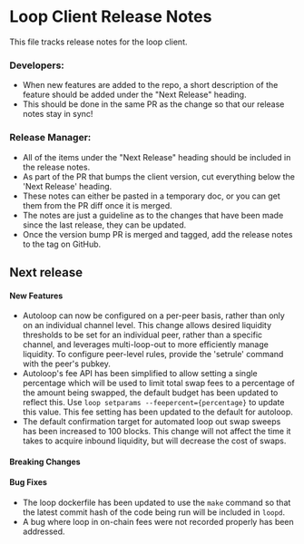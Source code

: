 # Loop Client Release Notes
This file tracks release notes for the loop client. 

### Developers: 
* When new features are added to the repo, a short description of the feature should be added under the "Next Release" heading.
* This should be done in the same PR as the change so that our release notes stay in sync!

### Release Manager: 
* All of the items under the "Next Release" heading should be included in the release notes.
* As part of the PR that bumps the client version, cut everything below the 'Next Release' heading. 
* These notes can either be pasted in a temporary doc, or you can get them from the PR diff once it is merged. 
* The notes are just a guideline as to the changes that have been made since the last release, they can be updated.
* Once the version bump PR is merged and tagged, add the release notes to the tag on GitHub.

## Next release

#### New Features
* Autoloop can now be configured on a per-peer basis, rather than only on an
  individual channel level. This change allows desired liquidity thresholds 
  to be set for an individual peer, rather than a specific channel, and 
  leverages multi-loop-out to more efficiently manage liquidity. To configure
  peer-level rules, provide the 'setrule' command with the peer's pubkey. 
* Autoloop's fee API has been simplified to allow setting a single percentage
  which will be used to limit total swap fees to a percentage of the amount 
  being swapped, the default budget has been updated to reflect this. Use 
  `loop setparams --feepercent={percentage}` to update this value. This fee 
  setting has been updated to the default for autoloop.
* The default confirmation target for automated loop out swap sweeps has been
  increased to 100 blocks. This change will not affect the time it takes to 
  acquire inbound liquidity, but will decrease the cost of swaps.

#### Breaking Changes

#### Bug Fixes
* The loop dockerfile has been updated to use the `make` command so that the
  latest commit hash of the code being run will be included in `loopd`.
* A bug where loop in on-chain fees were not recorded properly has been 
  addressed.
